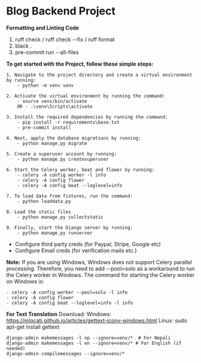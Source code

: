 # Blog Backend Project

**Formatting and Linting Code**

1. ruff check / ruff check --fix / ruff format
2. black .
3. pre-commit run --all-files

**To get started with the Project, follow these simple steps:**

    1. Navigate to the project directory and create a virtual environment by running:
        - python -m venv venv

    2. Activate the virtual environment by running the command:
        - source venv/bin/activate
        OR - .\venv\Scripts\activate

    3. Install the required dependencies by running the command:
        - pip install -r requirements\base.txt
        - pre-commit install

    4. Next, apply the database migrations by running:
        - python manage.py migrate

    5. Create a superuser account by running:
        - python manage.py createsuperuser

    6. Start the Celery worker, beat and flower by running:
        - celery -A config worker -l info
        - celery -A config flower
        - celery -A config beat --loglevel=info

    7. To load data from fixtures, run the command:
        - python loaddata.py

    8. Load the static files
        - python manage.py collectstatic

    9. Finally, start the Django server by running:
        - python manage.py runserver

 - Configure third party creds (for Paypal, Stripe, Google etc)
 - Configure Email creds (for verification mails etc.)


**Note:** If you are using Windows, Windows does not support Celery parallel processing. Therefore, you need to add --pool=solo as a workaround to run the Celery worker in Windows. The command for starting the Celery worker on Windows is:

    - celery -A config worker --pool=solo -l info
    - celery -A config flower
    - celery -A config beat --loglevel=info -l info


**For Text Translation**
    Download:
        Windows: https://mlocati.github.io/articles/gettext-iconv-windows.html
        Linux: sudo apt-get install gettext

    django-admin makemessages -l np --ignore=venv/*  # For Nepali
    django-admin makemessages -l en --ignore=venv/* # For English (if needed)
    django-admin compilemessages --ignore=venv/*
